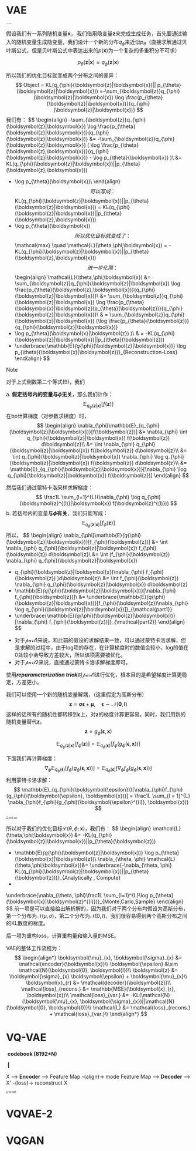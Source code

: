 # VAE

<img src="/Users/wangzirui/Diffusion4ECG/md-figure/VAE-process.png" alt="VAE-process" style="zoom:15%;" />

假设我们有一系列随机变量$\boldsymbol{x}_{i}$，我们借用隐变量$\boldsymbol{z}$来完成生成任务，首先要通过输入的随机变量生成隐变量，我们设计一个新的分布$q_{\phi}$来近似$p_{\theta}$（直接求解通过贝叶斯公式，但是贝叶斯公式中表达出来的$p(\boldsymbol{x})$为一个复杂的多重积分不可求）


$$
p_{\theta}(\boldsymbol{z}|\boldsymbol{x}) \approx q_{\phi}(\boldsymbol{z}|\boldsymbol{x})
$$

所以我们的优化目标就变成两个分布之间的差异：
$$
Object = KL(q_{\phi}(\boldsymbol{z}|\boldsymbol{x})||
p_{\theta}(\boldsymbol{z}|\boldsymbol{x}))
=-\sum_{\boldsymbol{z}}q_{\phi}(\boldsymbol{z}|\boldsymbol{x})
\log \frac{p_{\theta}(\boldsymbol{z}|\boldsymbol{x})}{q_{\phi}(\boldsymbol{z}|\boldsymbol{x})}
$$
我们有：
$$
\begin{align}
-\sum_{\boldsymbol{z}}q_{\phi}(\boldsymbol{z}|\boldsymbol{x})
\log \frac{p_{\theta}(\boldsymbol{z}|\boldsymbol{x})}{q_{\phi}(\boldsymbol{z}|\boldsymbol{x})}
&=
-\sum_{\boldsymbol{z}}q_{\phi}(\boldsymbol{z}|\boldsymbol{x})
(
\log \frac{p_{\theta}(\boldsymbol{z},\boldsymbol{x})}{q_{\phi}(\boldsymbol{z}|\boldsymbol{x})} - 
\log p_{\theta}(\boldsymbol{x})
)\\
&=
KL(q_{\phi}(\boldsymbol{z}|\boldsymbol{x})||p_{\theta}(\boldsymbol{z},\boldsymbol{x}))
+ \log p_{\theta}(\boldsymbol{x})\\
\end{align}
$$
可以写成：
$$
KL(q_{\phi}(\boldsymbol{z}|\boldsymbol{x})||p_{\theta}(\boldsymbol{z}|\boldsymbol{x}))
= KL(q_{\phi}(\boldsymbol{z}|\boldsymbol{x})||p_{\theta}(\boldsymbol{z},\boldsymbol{x}))
+ \log p_{\theta}(\boldsymbol{x})
$$
所以优化目标就变成了：
$$
\mathcal{max} \quad \mathcal{L}(\theta,\phi;\boldsymbol{x}) = -KL(q_{\phi}(\boldsymbol{z}|\boldsymbol{x})||p_{\theta}(\boldsymbol{z},\boldsymbol{x}))
$$
进一步化简：
$$
\begin{align}
\mathcal{L}(\theta,\phi;\boldsymbol{x})
&=
\sum_{\boldsymbol{z}}q_{\phi}(\boldsymbol{z}|\boldsymbol{x})
\log \frac{p_{\theta}(\boldsymbol{z},\boldsymbol{x})}{q_{\phi}(\boldsymbol{z}|\boldsymbol{x})}\\
&=
\sum_{\boldsymbol{z}}q_{\phi}(\boldsymbol{z}|\boldsymbol{x})
\log \frac{p_{\theta}(\boldsymbol{x}|\boldsymbol{z})p_{\theta}(\boldsymbol{z})}{q_{\phi}(\boldsymbol{z}|\boldsymbol{x})}\\
& =
\sum_{\boldsymbol{z}}q_{\phi}(\boldsymbol{z}|\boldsymbol{x})
(\log \frac{p_{\theta}(\boldsymbol{z})}{q_{\phi}(\boldsymbol{z}|\boldsymbol{x})}
+ \log p_{\theta}(\boldsymbol{x}|\boldsymbol{z})
)\\
& = 
-KL(q_{\phi}(\boldsymbol{z}|\boldsymbol{x})||p_{\theta}(\boldsymbol{z}))
+ \underbrace{\mathbb{E}_{q_{\phi}(\boldsymbol{z}|\boldsymbol{x})} \log p_{\theta}(\boldsymbol{x}|\boldsymbol{z})}_{Reconstruction-Loss}
\end{align}
$$

> [!NOTE]
>
> 对于上式倒数第二个等式(9)，我们
>
> a. **假定括号内的变量与$\phi$无关**，那么我们计作：
> $$
> \mathbb{E}_{q_{\phi}(\boldsymbol{z}|\boldsymbol{x})}[f(\boldsymbol{z})]
> $$
> 在bp计算梯度（对参数求梯度）时，
> $$
> \begin{align}
> \nabla_{\phi}\mathbb{E}_{q_{\phi}(\boldsymbol{z}|\boldsymbol{x})}[f(\boldsymbol{z})]
> &= \nabla_{\phi} \int q_{\phi}(\boldsymbol{z}|\boldsymbol{x}) f(\boldsymbol{z}) d\boldsymbol{z}\\
> &= \int \nabla_{\phi} q_{\phi}(\boldsymbol{z}|\boldsymbol{x}) f(\boldsymbol{z}) d\boldsymbol{z}\\
> &= \int q_{\phi}(\boldsymbol{z}|\boldsymbol{x}) \nabla_{\phi} \log q_{\phi}(\boldsymbol{z}|\boldsymbol{x}) f(\boldsymbol{z}) d\boldsymbol{z}\\
> &= \mathbb{E}_{q_{\phi}(\boldsymbol{z}|\boldsymbol{x})}[\nabla_{\phi} \log q_{\phi}(\boldsymbol{z}|\boldsymbol{x}) f(\boldsymbol{z})]
> \end{align}
> $$
>
> 然后我们通过蒙特卡洛采样求解梯度：
> $$
> \frac1L \sum_{l=1}^{L}(\nabla_{\phi} \log q_{\phi}(\boldsymbol{z}^{(l)}|\boldsymbol{x}) f(\boldsymbol{z}^{(l)}))
> $$
> b. 若括号内的变量**与$\phi$有关**，我们只能写成：
> $$
> \mathbb{E}_{q_{\phi}(\boldsymbol{z}|\boldsymbol{x})}[f_{\phi}(\boldsymbol{z})]
> $$
> 所以，
> $$
> \begin{align}
> \nabla_{\phi}\mathbb{E}_{q_{\phi}(\boldsymbol{z}|\boldsymbol{x})}[f_{\phi}(\boldsymbol{z})]
> &= \int \nabla_{\phi} q_{\phi}(\boldsymbol{z}|\boldsymbol{x}) f_{\phi}(\boldsymbol{z}) d\boldsymbol{z}\\
> &= \int (f_{\phi}(\boldsymbol{z}) \nabla_{\phi} q_{\phi}(\boldsymbol{z}|\boldsymbol{x})
> + q_{\phi}(\boldsymbol{z}|\boldsymbol{x})\nabla_{\phi} f_{\phi}(\boldsymbol{z})
> )d\boldsymbol{z}\\
> &= \int f_{\phi}(\boldsymbol{z}) \nabla_{\phi} q_{\phi}(\boldsymbol{z}|\boldsymbol{x})
> d\boldsymbol{z}
> + \mathbb{E}_{q_{\phi}(\boldsymbol{z}|\boldsymbol{x})}[\nabla_{\phi} f_{\phi}(\boldsymbol{z})]\\
> &= \underbrace{\mathbb{E}_{q_{\phi}(\boldsymbol{z}|\boldsymbol{x})}[f_{\phi}(\boldsymbol{z})\nabla_{\phi} \log q_{\phi}(\boldsymbol{z}|\boldsymbol{x})]}_{\mathcal{part1}}
> + \underbrace{\mathbb{E}_{q_{\phi}(\boldsymbol{z}|\boldsymbol{x})}[\nabla_{\phi} f_{\phi}(\boldsymbol{z})]}_{\mathcal{part2}}
> \end{align}
> $$
>
> - 对于$\mathcal{part1}$来说，和此前的假设的求解结果一致，可以通过蒙特卡洛求解，但是求解的过程中，由于log项的存在，在计算梯度时的数值会较小，log的值在0处较小会导致方差较大，所以该项需要被优化。
> - 对于$\mathcal{part2}$来说，直接通过蒙特卡洛求解梯度即可。
>
> 使用***reparameterization trick***对$\mathcal{part1}$进行优化，根本目的是希望梯度计算更稳定，方差更小。
>
> 我们可以使用一个新的随机变量解耦，（这里假定为高斯分布）
> $$
> \boldsymbol{z} = \boldsymbol{\sigma} \boldsymbol{\epsilon} + \boldsymbol{\mu}
> , \quad \boldsymbol{\epsilon} \sim \mathcal{N}(\boldsymbol{0}, \boldsymbol{I})
> $$
> 这样的话所有的随机性都转移到$\boldsymbol{\epsilon}$上，对$\boldsymbol{z}$的梯度计算更容易。同时，我们用新的随机变量替代$\boldsymbol{z}$。
> $$
> \boldsymbol{z} = g_{\phi}(\boldsymbol{\epsilon}, \boldsymbol{x})
> $$
>
> $$
> \mathbb{E}_{q_{\phi}(\boldsymbol{z}|\boldsymbol{x})}[f_{\phi}(\boldsymbol{z})]
>  = \mathbb{E}_{q_{\phi}(\boldsymbol{\epsilon})}[f_{\phi}(g_{\phi}(\boldsymbol{\epsilon}, \boldsymbol{x}))]
> $$
>
> 下面我们再计算梯度：
> $$
> \nabla_{\phi}\mathbb{E}_{q_{\phi}(\boldsymbol{\epsilon})}[f_{\phi}(g_{\phi}(\boldsymbol{\epsilon}, \boldsymbol{x}))]
> = \mathbb{E}_{q_{\phi}(\boldsymbol{\epsilon})}[\nabla_{\phi}f_{\phi}(g_{\phi}(\boldsymbol{\epsilon}, \boldsymbol{x}))]
> $$
> 利用蒙特卡洛求解：
> $$
> \mathbb{E}_{q_{\phi}(\boldsymbol{\epsilon})}[\nabla_{\phi}f_{\phi}(g_{\phi}(\boldsymbol{\epsilon}, \boldsymbol{x}))] 
> = \frac1L \sum_{l = 1}^{L} \nabla_{\phi}f_{\phi}(g_{\phi}(\boldsymbol{\epsilon}^{(l)}, \boldsymbol{x}))
> $$
> 

<img src="/Users/wangzirui/Diffusion4ECG/md-figure/VAE-bp.png" alt="VAE-bp" style="zoom:45%;" />



所以对于我们的优化目标$\mathcal{L}(\theta,\phi;\boldsymbol{x})$，我们有：
$$
\begin{align}
\mathcal{L}(\theta,\phi;\boldsymbol{x})
&=
-KL(q_{\phi}(\boldsymbol{z}|\boldsymbol{x})||p_{\theta}(\boldsymbol{z}))
+ \mathbb{E}_{q_{\phi}(\boldsymbol{z}|\boldsymbol{x})} \log p_{\theta}(\boldsymbol{x}|\boldsymbol{z})\\
\nabla_{\theta, \phi} \mathcal{L}(\theta,\phi;\boldsymbol{x})&= 
\underbrace{-\nabla_{\theta, \phi} KL(q_{\phi}(\boldsymbol{z}|\boldsymbol{x})||p_{\theta}(\boldsymbol{z}))}_{Analytically \, Compute} 
+ 
\underbrace{\nabla_{\theta, \phi}\frac1L \sum_{l=1}^{L}\log p_{\theta}(\boldsymbol{x}|\boldsymbol{z}^{(l)})}_{Monte\,Carlo\,Sample}
\end{align}
$$
前一项是可以直接给出解析解的，因为我们对于两个分布均假设为高斯分布，第一个分布为$\mathcal{N}(\mu, \sigma)$，第二个分布为$\mathcal{N}(0, I)$，我们很容易得到两个高斯分布之间的KL散度的梯度。

后一项为重构loss，计算重构量和输入量的MSE。

VAE的整体工作流程为：
$$
\begin{align*}
\boldsymbol{\mu}_{x}, \boldsymbol{\sigma}_{x} &= \mathcal{encoder}(\boldsymbol{x})\\
\boldsymbol{\epsilon} &\sim \mathcal{N}(\boldsymbol{0}, \boldsymbol{I})\\
\boldsymbol{z} &= \boldsymbol{\sigma}_{x} \boldsymbol{\epsilon} + \boldsymbol{\mu}_{x}\\
\boldsymbol{x}_{r} &= \mathcal{decoder}(\boldsymbol{z})\\
\mathcal{loss}_{recons.} &= \mathbb{MSE}(\boldsymbol{x}_{r}, \boldsymbol{x})\\
\mathcal{loss}_{var.} &= -KL(\mathcal{N}(\boldsymbol{\mu}_{x}, \boldsymbol{\sigma}_{x})||\mathcal{N}(\boldsymbol{0}, \boldsymbol{I}))\\
\mathcal{L} &= \mathcal{loss}_{recons.} + \mathcal{loss}_{var.}\\
\end{align*}
$$




# VQ-VAE



​				   	 **codebook (8192*N)**

​						   	**|**

X --> **Encoder** --> Feature Map -(align)-> mode Feature Map --> **Decoder** --> X' -(loss)-> reconstruct X



<img src="/Users/wangzirui/Diffusion4ECG/md-figure/VQ-VAE.png" alt="VQ-VAE" style="zoom:40%;" />





# VQVAE-2









# VQGAN





